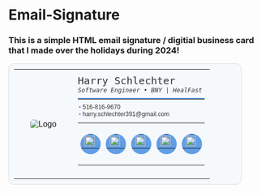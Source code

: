 # Email-Signature

### This is a simple HTML email signature / digitial business card that I made over the holidays during 2024!


<table style="font-family: Arial, sans-serif; color: #333; width: 100%; max-width: 460px; border: 1px solid #dcdcdc; border-radius: 10px; background-color: #f5f9fc; padding: 10px; min-width: 400px;">
        <tr>
            <td style="padding: 10px; text-align: center; vertical-align: middle; width: 30%;">
                <a href="https://harryschlechter.netlify.app/" style="display: inline-block; text-decoration: none;">
                    <img src="https://lh3.googleusercontent.com/pw/AP1GczN-evnqQXS4cpTeo0KR27o1ey2s_7c_ov7cKHY4wYjTLGe7FY2OXLS5ElRWD5lI12G9njKMRrTQW5dxaSquhKPjAYT-W70t99iNb7pAfN3rKqTrEaCY=w2400" alt="Logo" style="max-width: 100%; height: auto; border-radius: 5px;" />
                </a>
            </td>
            <td style="padding: 10px; vertical-align: middle; text-align: left;">
                <h2 style="margin: 0; font-size: 20px; font-weight: normal; color: #333; font-family: 'Lucida Console', monospace;">Harry Schlechter</h2>
                <em style="font-size: 12px; color: #333; font-family: 'Lucida Console', monospace;">Software Engineer • BNY | HealFast</em>
                <hr style="border: 0; border-top: 2px solid #619EE5; margin: 8px 0;" />
                <p style="margin: 2px; font-size: 12px; color: #555;">
                    <strong style="color: #619EE5;">•</strong> 
                    <a href="sms:+15168169670" style="color: #333; text-decoration: none;">516-816-9670</a><br />
                    <strong style="color: #619EE5;">•</strong> 
                    <a href="mailto:harry.schlechter391@gmail.com" style="color: #333; text-decoration: none;">harry.schlechter391@gmail.com</a>
                </p>
                <table style="margin-top: 10px; text-align: center; width: 100%;">
                    <tr>
                        <!-- Website Link -->
                        <td style="padding: 5px;">
                            <a href="https://harryschlechter.netlify.app/" style="text-decoration: none;">
                                <table style="width: 40px; height: 40px; background-color: #619EE5; border-radius: 50%; text-align: center; vertical-align: middle;">
                                    <tr>
                                        <td style="vertical-align: middle; text-align: center;">
                                            <img src="https://lh3.googleusercontent.com/pw/AP1GczPIKAg6h_yHIzQQZLLnewbDyhalCQiVLVMLSCS06DzlmNwHF6Tg9MMUwCSfP9WcRsMRRN7FMxqDB1n5_fjh7gD53B5kxYHu0mMkVcSV2rtZILDsyn0n=s256-p-k" alt="Link Icon" style="width: 20px; height: 20px; margin-top: 1px; margin-right: 1px;" />
                                        </td>
                                    </tr>
                                </table>
                            </a>
                        </td>
                        <!-- LinkedIn Link -->
                        <td style="padding: 5px;">
                            <a href="https://www.linkedin.com/in/harryschlechter/" style="text-decoration: none;">
                                <table style="width: 40px; height: 40px; background-color: #619EE5; border-radius: 50%; text-align: center; vertical-align: middle;">
                                    <tr>
                                        <td style="vertical-align: middle; text-align: center;">
                                            <img src="https://lh3.googleusercontent.com/pw/AP1GczNTjkh89WOyolBY-tE0v-KoStF3qlEToesEJNJ0616Q0wu468aMO4NwgtY_8c3uFJqDAj472q3aHOrThcwgIDAFBDNZpM1CfhlI37MeiqMgRa1sHjID=s50-p-k" alt="LinkedIn Icon" style="width: 20px; height: 20px; margin-top: 1px; margin-right: 1px;" />
                                        </td>
                                    </tr>
                                </table>
                            </a>
                        </td>
                        <!-- GitHub Link -->
                        <td style="padding: 5px;">
                            <a href="https://github.com/Harry-Schlechter" style="text-decoration: none;">
                                <table style="width: 40px; height: 40px; background-color: #619EE5; border-radius: 50%; text-align: center; vertical-align: middle;">
                                    <tr>
                                        <td style="vertical-align: middle; text-align: center;">
                                            <img src="https://lh3.googleusercontent.com/pw/AP1GczNwLaisUpx-Z9dVkBj05DpM21CKhmnVGnYelgukbFIuycOHJz6sukW75PrEIYgzXRQJTq0MAp4NIomxGrwsaejOl83_SQECpUts4c8G0gUUBjxzrkXP=s30-p-k" alt="GitHub Icon" style="width: 20px; height: 20px; margin-top: 1px; margin-right: 1px;" />
                                        </td>
                                    </tr>
                                </table>
                            </a>
                        </td>
                        <!-- Resume Link -->
                        <td style="padding: 5px;">
                            <a href="https://drive.google.com/file/d/1hQRMWD1toqAyb3wLDcLScXcfzv52i9Ee/view" style="text-decoration: none;">
                                <table style="width: 40px; height: 40px; background-color: #619EE5; border-radius: 50%; text-align: center; vertical-align: middle;">
                                    <tr>
                                        <td style="vertical-align: middle; text-align: center;">
                                            <img src="https://lh3.googleusercontent.com/pw/AP1GczPGGOuaQEx0e8JpaSDFh-haLeUv_CBbtaLADlFLtyljmw5eCkTOVRRPhB_7rJjATzTHVc1iEoiL0utbNR3JkF3iZSHbFjcU0P7RP8o9Rz99q1zKgtWz=s50-p-k" alt="Resume Icon" style="width: 20px; height: 20px; margin-top: 1px; margin-right: 1px;" />
                                        </td>
                                    </tr>
                                </table>
                            </a>
                        </td>
                        <!-- Email Link -->
                        <td style="padding: 5px;">
                            <a href="mailto:harry.schlechter391@gmail.com" style="text-decoration: none;">
                                <table style="width: 40px; height: 40px; background-color: #619EE5; border-radius: 50%; text-align: center; vertical-align: middle;">
                                    <tr>
                                        <td style="vertical-align: middle; text-align: center;">
                                            <img src="https://lh3.googleusercontent.com/pw/AP1GczMauh3jB-otBn9tTXzj9TaN104oXG2YLD51Va_-IWpiyI0yXaNqhdxQL5Lu6ibsiaVExmWRYGoDNn1XIuORA7PalGvNY8NBnglFuoXmE48nF_ici7J5=s30-p-k" alt="Email Icon" style="width: 20px; height: 20px; margin-top: 1px; margin-right: 1px;" />
                                        </td>
                                    </tr>
                                </table>
                            </a>
                        </td>
                    </tr>
                </table>
            </td>
        </tr>
    </table>